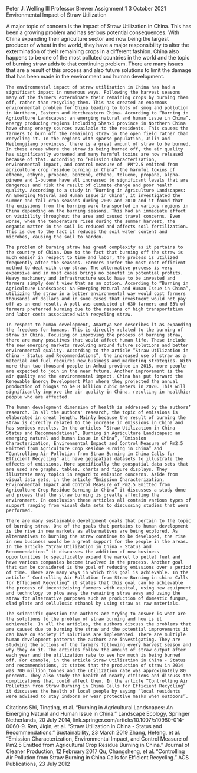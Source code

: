 Peter J. Welling III
Professor Brewer
Assignment 1
3 October 2021
		                                                  	Environmental Impact of Straw Utilization 
	
A major topic of concern is the impact of Straw Utilization in China. This has been a growing problem and has serious potential consequences. With China expanding their agriculture sector and now being the largest producer of wheat in the world, they have a major responsibility to alter the extermination of their remaining crops in a different fashion. China also happens to be one of the most polluted countries in the world and the topic of burning straw adds to that continuing problem. There are many issues that are a result of this process and also future solutions to limit the damage that has been made in the environment and human development.
	
	The environmental impact of straw utilization in China has had a significant impact in numerous ways. Following the harvest seasons many of the farmers exterminate their remaining crops by burning them off, rather than recycling them. This has created an enormous environmental problem for China leading to lots of smog and pollution in Northern, Eastern and Northeastern China. According to “Burning in Agriculture Landscapes: an emerging natural and human issue in China”, energy producing regions including Shanxi province in Northern China have cheap energy sources available to the residents. This causes the farmers to burn off the remaining straw in the open field rather than recycling it. In the regions with sparse population, Jilin and Heilongjiang provinces, there is a great amount of straw to be burned. In these areas where the straw is being burned off, the air quality has significantly worsened and many harmful toxins are now released because of that. According to “Emission Characterization, environmental impact, and control measure of  PM^2.5 emitted from agriculture crop residue burning in China” the harmful toxins of ethene, ethyne, propene, benzene, ethane, toluene, propane, alpha-pinene and 1-butene have all increased to significant levels that are dangerous and risk the result of climate change and poor health quality. According to a study in “Burning in Agriculture Landscapes: An Emerging Natural and Human Issue in China”, it investigated the summer and fall crop seasons during 2009 and 2010 and it found that the emissions from the burning were transported in various regions in China depending on the burning seasons. This had an immediate effect on visibility throughout the area and caused travel concerns. Even worse, when the temperature rises during the summer harvest, the organic matter in the soil is reduced and affects soil fertilization. This is due to the fact it reduces the soil water content and microbes, causing the soil to harden. 
	
	The problem of burning straw has great complexity as it pertains to the country of China. Due to the fact that burning off the straw is much easier in respect to time and labor, the process is utilized frequently after the seasons. Farmers prefer the most cost efficient method to deal with crop straw. The alternative process is very expensive and in most cases brings no benefit in potential profits. Heavy machinery and infrastructure would have to be invested and farmers simply don't view that as an option. According to “Burning in Agriculture Landscapes: An Emerging Natural and Human Issue in China”, utilizing the straw in a better environmental way would cost farmers thousands of dollars and in some cases that investment would not pay off as an end result. A poll was conducted of 630 farmers and 63% of farmers preferred burning due to the reasons of high transportation and labor costs associated with recycling straw. 
	
	In respect to human development, Amartya Sen describes it as expanding the freedoms for humans. This is directly related to the burning of straw in China. Focusing on improving the process of burning straw, there are many positives that would affect human life. These include the new emerging markets revolving around future solutions and better environmental quality. According to the article “Straw Utilization in China - Status and Recommendations”, the increased use of straw as a material and fuel requires new business and marketing strategies. With more than two thousand people in Anhui province in 2015, more people are expected to join in the near future. Another improvement is the air quality and the environmental impact. China has put forward the Renewable Energy Development Plan where they projected the annual production of biogas to be 8 billion cubic meters in 2020. This will significantly improve the air quality in China, resulting in healthier people who are affected. 
	
	The human development dimension of health is addressed by the authors’ research. In all the authors' research, the topic of emissions is elaborated in great length. Mainly because the result of burning the straw is directly related to the increase in emissions in China and has serious results. In the articles “Straw Utilization in China - Status and Recommendations”, Burning in Agriculture Landscapes: an emerging natural and human issue in China”, “Emission Characterization, Environmental Impact and Control Measure of Pm2.5 Emitted from Agriculture Crop Residue Burning in China” and “Controlling Air Pollution from Straw Burning in China Calls for Efficient Recycling” all have geospatial datasets to illustrate the effects of emissions. More specifically the geospatial data sets that are used are graphs, tables, charts and figure displays. They illustrate many topics in regard to emission concerns. Aside from visual data sets, in the article “Emission Characterization, Environmental Impact and Control Measure of Pm2.5 Emitted from Agriculture Crop Residue Burning in China” it discusses a study done and proves that the straw burning is greatly affecting the environment. In conclusion these articles all contain various types of support ranging from visual data sets to discussing studies that were performed. 
	
	There are many sustainable development goals that pertain to the topic of burning straw. One of the goals that pertains to human development is the rise in new markets as alternatives are being explored. As alternatives to burning the straw continue to be developed, the rise in new business would be a great support for the people in the areas. In the article “Straw Utilization in China - Status and Recommendations” it discusses the addition of new business opportunities to specifically expand the market to pellet fuel and have various companies become involved in the process. Another goal that can be considered is the goal of reducing emissions over a period of time. There are many ways in which this goal is achievable. In the article “ Controlling Air Pollution from Straw Burning in china Calls for Efficient Recycling” it states that this goal can be achievable the process of incentivising farmers with capital, using new equipment and technology to plow away the remaining straw away and using the straw for alternative purposes such as production of domestic fungus, clad plate and cellulosic ethanol by using straw as raw materials. 
	
	The scientific question the authors are trying to answer is what are the solutions to the problem of straw burning and how is it achievable. In all the articles, the authors discuss the problems that are caused due to burning the straw and the potential improvements it can have on society if solutions are implemented. There are multiple human development patterns the authors are investigating. They are studying the actions of the farmers following every harvest season and why they do it. The articles follow the amount of straw output after each year and the utilization rate to see how much is being burned off. For example, in the article Straw Utilization in China - Status and recommendations, it states that the production of straw in 2014 was 700 million tonnes and the utilization rate was approximately 80 percent. They also study the health of nearby citizens and discuss the complications that could affect them. In the article “Controlling Air Pollution from Straw Burning in China Calls for Efficient Recycling” it discusses the health of local people by saying “local residents were advised to stay indoors or wear protective masks when outdoors”.
	











Citations 
Shi, Tingting, et al. “Burning in Agricultural Landscapes: An Emerging Natural and Human Issue in China.” Landscape Ecology, Springer Netherlands, 20 July 2014, link.springer.com/article/10.1007/s10980-014-0060-9. 
Ren, Jiqin, et al. “Straw Utilization in China - Status and Recommendations.” Sustainability, 23 March 2019
Zhang, Hefeng, et al. “Emission Characterization, Environmental Impact, and Control Measure of Pm2.5 Emitted from Agricultural Crop Residue Burning in China.” Journal of Cleaner Production, 12 February 2017 
Qu, Changsheng, et al. “Controlling Air Pollution from Straw Burning in China Calls for Efficient Recycling.” ACS Publications, 23 July 2012
